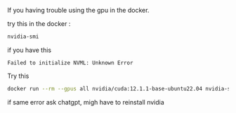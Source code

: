 If you having trouble using the gpu in the docker.

try this in the docker :
```sh
nvidia-smi
```

if you have this 

```
Failed to initialize NVML: Unknown Error
```

Try this 

```sh
docker run --rm --gpus all nvidia/cuda:12.1.1-base-ubuntu22.04 nvidia-smi
```

if same error ask chatgpt, migh have to reinstall nvidia



